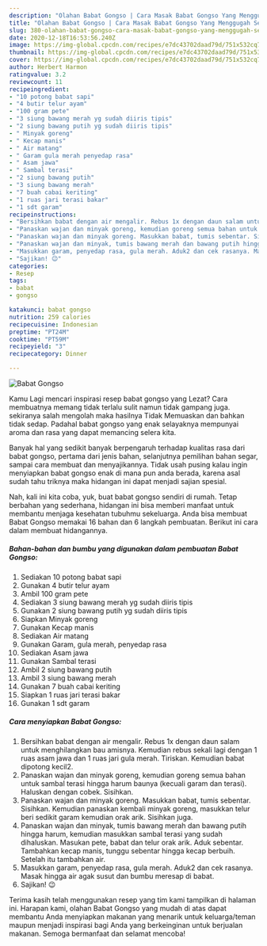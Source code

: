 ```yaml
---
description: "Olahan Babat Gongso | Cara Masak Babat Gongso Yang Menggugah Selera"
title: "Olahan Babat Gongso | Cara Masak Babat Gongso Yang Menggugah Selera"
slug: 380-olahan-babat-gongso-cara-masak-babat-gongso-yang-menggugah-selera
date: 2020-12-18T16:53:56.240Z
image: https://img-global.cpcdn.com/recipes/e7dc43702daad79d/751x532cq70/babat-gongso-foto-resep-utama.jpg
thumbnail: https://img-global.cpcdn.com/recipes/e7dc43702daad79d/751x532cq70/babat-gongso-foto-resep-utama.jpg
cover: https://img-global.cpcdn.com/recipes/e7dc43702daad79d/751x532cq70/babat-gongso-foto-resep-utama.jpg
author: Herbert Harmon
ratingvalue: 3.2
reviewcount: 11
recipeingredient:
- "10 potong babat sapi"
- "4 butir telur ayam"
- "100 gram pete"
- "3 siung bawang merah yg sudah diiris tipis"
- "2 siung bawang putih yg sudah diiris tipis"
- " Minyak goreng"
- " Kecap manis"
- " Air matang"
- " Garam gula merah penyedap rasa"
- " Asam jawa"
- " Sambal terasi"
- "2 siung bawang putih"
- "3 siung bawang merah"
- "7 buah cabai keriting"
- "1 ruas jari terasi bakar"
- "1 sdt garam"
recipeinstructions:
- "Bersihkan babat dengan air mengalir. Rebus 1x dengan daun salam untuk menghilangkan bau amisnya. Kemudian rebus sekali lagi dengan 1 ruas asam jawa dan 1 ruas jari gula merah. Tiriskan. Kemudian babat dipotong kecil2."
- "Panaskan wajan dan minyak goreng, kemudian goreng semua bahan untuk sambal terasi hingga harum baunya (kecuali garam dan terasi). Haluskan dengan cobek. Sisihkan."
- "Panaskan wajan dan minyak goreng. Masukkan babat, tumis sebentar. Sisihkan. Kemudian panaskan kembali minyak goreng, masukkan telur beri sedikit garam kemudian orak arik. Sisihkan juga."
- "Panaskan wajan dan minyak, tumis bawang merah dan bawang putih hingga harum, kemudian masukkan sambal terasi yang sudah dihaluskan. Masukan pete, babat dan telur orak arik. Aduk sebentar. Tambahkan kecap manis, tunggu sebentar hingga kecap berbuih. Setelah itu tambahkan air."
- "Masukkan garam, penyedap rasa, gula merah. Aduk2 dan cek rasanya. Masak hingga air agak susut dan bumbu meresap di babat."
- "Sajikan! 😉"
categories:
- Resep
tags:
- babat
- gongso

katakunci: babat gongso 
nutrition: 259 calories
recipecuisine: Indonesian
preptime: "PT24M"
cooktime: "PT59M"
recipeyield: "3"
recipecategory: Dinner

---
```



![Babat Gongso](https://img-global.cpcdn.com/recipes/e7dc43702daad79d/751x532cq70/babat-gongso-foto-resep-utama.jpg)

Kamu Lagi mencari inspirasi resep babat gongso yang Lezat? Cara membuatnya memang tidak terlalu sulit namun tidak gampang juga. sekiranya salah mengolah maka hasilnya Tidak Memuaskan dan bahkan tidak sedap. Padahal babat gongso yang enak selayaknya mempunyai aroma dan rasa yang dapat memancing selera kita.

Banyak hal yang sedikit banyak berpengaruh terhadap kualitas rasa dari babat gongso, pertama dari jenis bahan, selanjutnya pemilihan bahan segar, sampai cara membuat dan menyajikannya. Tidak usah pusing kalau ingin menyiapkan babat gongso enak di mana pun anda berada, karena asal sudah tahu triknya maka hidangan ini dapat menjadi sajian spesial.




Nah, kali ini kita coba, yuk, buat babat gongso sendiri di rumah. Tetap berbahan yang sederhana, hidangan ini bisa memberi manfaat untuk membantu menjaga kesehatan tubuhmu sekeluarga. Anda bisa membuat Babat Gongso memakai 16 bahan dan 6 langkah pembuatan. Berikut ini cara dalam membuat hidangannya.

<!--inarticleads1-->

##### Bahan-bahan dan bumbu yang digunakan dalam pembuatan Babat Gongso:

1. Sediakan 10 potong babat sapi
1. Gunakan 4 butir telur ayam
1. Ambil 100 gram pete
1. Sediakan 3 siung bawang merah yg sudah diiris tipis
1. Gunakan 2 siung bawang putih yg sudah diiris tipis
1. Siapkan  Minyak goreng
1. Gunakan  Kecap manis
1. Sediakan  Air matang
1. Gunakan  Garam, gula merah, penyedap rasa
1. Sediakan  Asam jawa
1. Gunakan  Sambal terasi
1. Ambil 2 siung bawang putih
1. Ambil 3 siung bawang merah
1. Gunakan 7 buah cabai keriting
1. Siapkan 1 ruas jari terasi bakar
1. Gunakan 1 sdt garam




<!--inarticleads2-->

##### Cara menyiapkan Babat Gongso:

1. Bersihkan babat dengan air mengalir. Rebus 1x dengan daun salam untuk menghilangkan bau amisnya. Kemudian rebus sekali lagi dengan 1 ruas asam jawa dan 1 ruas jari gula merah. Tiriskan. Kemudian babat dipotong kecil2.
1. Panaskan wajan dan minyak goreng, kemudian goreng semua bahan untuk sambal terasi hingga harum baunya (kecuali garam dan terasi). Haluskan dengan cobek. Sisihkan.
1. Panaskan wajan dan minyak goreng. Masukkan babat, tumis sebentar. Sisihkan. Kemudian panaskan kembali minyak goreng, masukkan telur beri sedikit garam kemudian orak arik. Sisihkan juga.
1. Panaskan wajan dan minyak, tumis bawang merah dan bawang putih hingga harum, kemudian masukkan sambal terasi yang sudah dihaluskan. Masukan pete, babat dan telur orak arik. Aduk sebentar. Tambahkan kecap manis, tunggu sebentar hingga kecap berbuih. Setelah itu tambahkan air.
1. Masukkan garam, penyedap rasa, gula merah. Aduk2 dan cek rasanya. Masak hingga air agak susut dan bumbu meresap di babat.
1. Sajikan! 😉




Terima kasih telah menggunakan resep yang tim kami tampilkan di halaman ini. Harapan kami, olahan Babat Gongso yang mudah di atas dapat membantu Anda menyiapkan makanan yang menarik untuk keluarga/teman maupun menjadi inspirasi bagi Anda yang berkeinginan untuk berjualan makanan. Semoga bermanfaat dan selamat mencoba!

